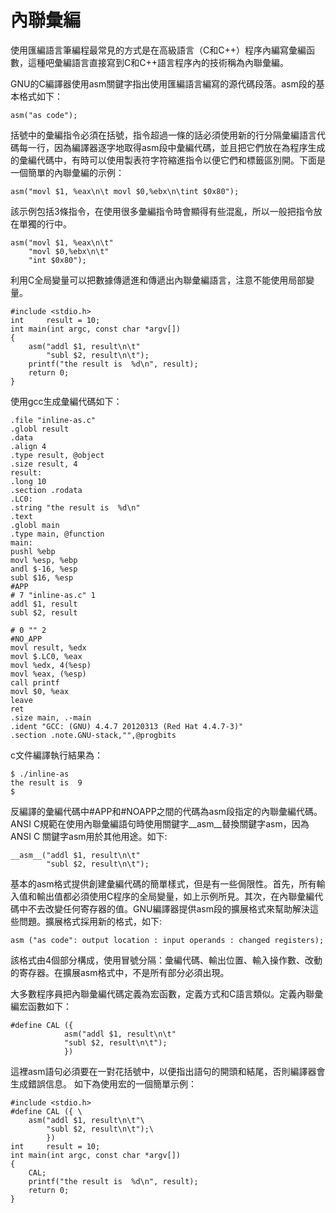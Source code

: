 # 內聯彙編
使用匯編語言筆編程最常見的方式是在高級語言（C和C++）程序內編寫彙編函數，這種吧彙編語言直接寫到C和C++語言程序內的技術稱為內聯彙編。

GNU的C編譯器使用asm關鍵字指出使用匯編語言編寫的源代碼段落。asm段的基本格式如下：
```
asm("as code");
```

括號中的彙編指令必須在括號，指令超過一條的話必須使用新的行分隔彙編語言代碼每一行，因為編譯器逐字地取得asm段中彙編代碼，並且把它們放在為程序生成的彙編代碼中，有時可以使用製表符字符縮進指令以便它們和標籤區別開。下面是一個簡單的內聯彙編的示例：
```
asm("movl $1, %eax\n\t movl $0,%ebx\n\tint $0x80");
```
該示例包括3條指令，在使用很多彙編指令時會顯得有些混亂，所以一般把指令放在單獨的行中。

```
asm("movl $1, %eax\n\t"
    "movl $0,%ebx\n\t"
    "int $0x80");
```
利用C全局變量可以把數據傳遞進和傳遞出內聯彙編語言，注意不能使用局部變量。

```
#include <stdio.h>
int     result = 10;
int main(int argc, const char *argv[])
{
    asm("addl $1, result\n\t"
        "subl $2, result\n\t");
    printf("the result is  %d\n", result);
    return 0;
}
```
使用gcc生成彙編代碼如下：

```
.file "inline-as.c"
.globl result
.data
.align 4
.type result, @object
.size result, 4
result:
.long 10
.section .rodata
.LC0:
.string "the result is  %d\n"
.text
.globl main
.type main, @function
main:
pushl %ebp
movl %esp, %ebp
andl $-16, %esp
subl $16, %esp
#APP
# 7 "inline-as.c" 1
addl $1, result
subl $2, result

# 0 "" 2
#NO_APP
movl result, %edx
movl $.LC0, %eax
movl %edx, 4(%esp)
movl %eax, (%esp)
call printf
movl $0, %eax
leave
ret
.size main, .-main
.ident "GCC: (GNU) 4.4.7 20120313 (Red Hat 4.4.7-3)"
.section .note.GNU-stack,"",@progbits
```

c文件編譯執行結果為：
```
$ ./inline-as
the result is  9
$
```
反編譯的彙編代碼中#APP和#NOAPP之間的代碼為asm段指定的內聯彙編代碼。
ANSI C規範在使用內聯彙編語句時使用關鍵字__asm__替換關鍵字asm，因為ANSI C 關鍵字asm用於其他用途。如下:
```
__asm__("addl $1, result\n\t"
        "subl $2, result\n\t");
```

基本的asm格式提供創建彙編代碼的簡單樣式，但是有一些侷限性。首先，所有輸入值和輸出值都必須使用C程序的全局變量，如上示例所見。其次，在內聯彙編代碼中不去改變任何寄存器的值。GNU編譯器提供asm段的擴展格式來幫助解決這些問題。擴展格式採用新的格式，如下:
```
asm ("as code": output location : input operands : changed registers);
```
該格式由4個部分構成，使用冒號分隔：彙編代碼、輸出位置、輸入操作數、改動的寄存器。在擴展asm格式中，不是所有部分必須出現。


大多數程序員把內聯彙編代碼定義為宏函數，定義方式和C語言類似。定義內聯彙編宏函數如下：
```
#define CAL ({
            asm("addl $1, result\n\t"
            "subl $2, result\n\t");
            })
```

這裡asm語句必須要在一對花括號中，以便指出語句的開頭和結尾，否則編譯器會生成錯誤信息。
如下為使用宏的一個簡單示例：
```
#include <stdio.h>
#define CAL ({ \
    asm("addl $1, result\n\t"\
        "subl $2, result\n\t");\
        })
int     result = 10;
int main(int argc, const char *argv[])
{
    CAL;
    printf("the result is  %d\n", result);
    return 0;
}
```
